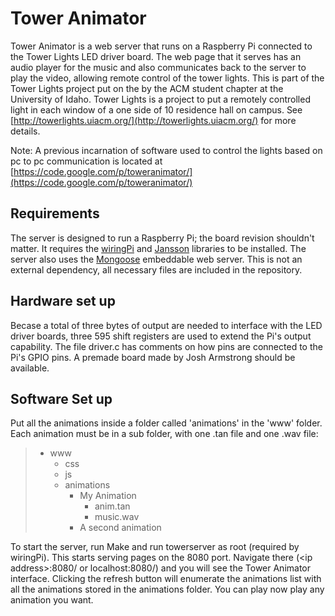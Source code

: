 Tower Animator
=============

Tower Animator is a web server that runs on a Raspberry Pi connected to the Tower Lights LED driver board. The web page
that it serves has an audio player for the music and also communicates back to the server to play the video, allowing
remote control of the tower lights. This is part of the Tower Lights project put on the by the ACM student chapter 
at the University of Idaho. Tower Lights is a project to put a remotely controlled light in each window of a one side 
of 10 residence hall on campus. See [http://towerlights.uiacm.org/](http://towerlights.uiacm.org/) for more details. 

Note: A previous incarnation of software used to control the lights based on pc to pc communication is located at 
[https://code.google.com/p/toweranimator/](https://code.google.com/p/toweranimator/)

Requirements
------------

The server is designed to run a Raspberry Pi; the board revision shouldn't matter. It requires the 
[wiringPi](https://projects.drogon.net/raspberry-pi/wiringpi/) and [Jansson](http://www.digip.org/jansson/) libraries
to be installed. The server also uses the [Mongoose](https://github.com/valenok/mongoose) embeddable web server. This is not
an external dependency, all necessary files are included in the repository. 

Hardware set up
---------------

Becase a total of three bytes of output are needed to interface with the LED driver boards, three 595 shift
registers are used to extend the Pi's output capability. The file driver.c has comments on how pins are connected
to the Pi's GPIO pins. A premade board made by Josh Armstrong should be available. 

Software Set up
---------------

Put all the animations inside a folder called 'animations' in the 'www' folder. Each animation must be in a sub folder,
with one .tan file and one .wav file:

> - www
>   + css
>   + js
>   - animations
>      - My Animation
>          + anim.tan
>          + music.wav
>      + A second animation

To start the server, run Make and run towerserver as root (required by wiringPi). This starts serving pages on the 8080
port. Navigate there (\<ip address\>:8080/ or localhost:8080/) and you will see the Tower Animator interface. Clicking the
refresh button will enumerate the animations list with all the animations stored in the animations folder. You can play
now play any animation you want. 
